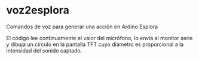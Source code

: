 # voz2esplora
Comandos de voz para generar una acción en Ardino Esplora

El código lee continuamente el valor del micrófono, lo envía al monitor serie y dibuja un círculo en la pantalla TFT cuyo diámetro es proporcional a la intensidad del sonido captado.

